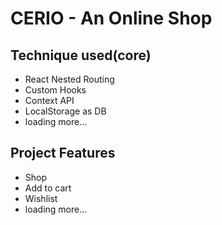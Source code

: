 # CERIO - An Online Shop

## Technique used(core)

-   React Nested Routing
-   Custom Hooks
-   Context API
-   LocalStorage as DB
-   loading more...

## Project Features

-   Shop
-   Add to cart
-   Wishlist
-   loading more...
